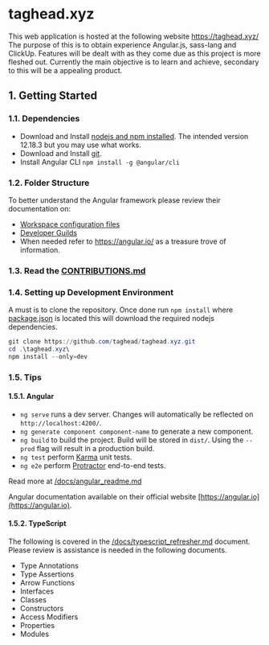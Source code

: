 # taghead.xyz

This web application is hosted at the following website https://taghead.xyz/ The purpose of this is to obtain experience Angular.js, sass-lang and ClickUp. Features will be dealt with as they come due as this project is more fleshed out. Currently the main objective is to learn and achieve, secondary to this will be a appealing product. 

## 1. Getting Started

### 1.1. Dependencies 

- Download and Install [nodejs and npm installed](https://nodejs.org/en/download/). The intended version 12.18.3 but you may use what works.
- Download and Install [git](https://git-scm.com/downloads).
- Install Angular CLI `npm install -g @angular/cli`

### 1.2. Folder Structure

To better understand the Angular framework please review their documentation on:
- [Workspace configuration files](https://angular.io/guide/file-structure#workspace-configuration-files)
- [Developer Guilds](https://angular.io/guide/router)
- When needed refer to https://angular.io/ as a treasure trove of information.

### 1.3. Read the [CONTRIBUTIONS.md](/CONTRIBUTIONS.md)
  
### 1.4. Setting up Development Environment

A must is to clone the repository. Once done run `npm install` where [package.json](/package.json) is located this will download the required nodejs dependencies.

```powershell
git clone https://github.com/taghead/taghead.xyz.git
cd .\taghead.xyz\
npm install --only=dev
```

### 1.5. Tips 

#### 1.5.1. Angular
- `ng serve` runs a dev server. Changes will automatically be reflected on `http://localhost:4200/`.
- `ng generate component component-name` to generate a new component.
- `ng build` to build the project. Build will be stored in `dist/`. Using the `--prod` flag will result in a production build.
- `ng test` perform [Karma](https://karma-runner.github.io) unit tests.
- `ng e2e` perform [Protractor](http://www.protractortest.org/) end-to-end tests.

Read more at [/docs/angular_readme.md](/docs/angular_readme.md)

Angular documentation available on their official website [https://angular.io](https://angular.io).

#### 1.5.2. TypeScript

The following is covered in the [/docs/typescript_refresher.md](/docs/typescript_refresher.md) document. Please review is assistance is needed in the following documents. 
- Type Annotations
- Type Assertions
- Arrow Functions
- Interfaces
- Classes
- Constructors
- Access Modifiers
- Properties
- Modules
